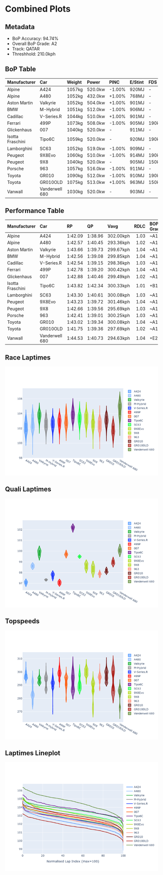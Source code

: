 # Combined Plots

## Metadata

- BoP Accuracy: 94.74%
- Overall BoP Grade: A2
- Track: QATAR
- Threshhold: 210.0kph

## BoP Table
| Manufacturer     | Car            | Weight   | Power   | PINC   | E/Stint   | FDS    |
|:-----------------|:---------------|:---------|:--------|:-------|:----------|:-------|
| Alpine           | A424           | 1057kg   | 520.0kw | -1.00% | 920MJ     | -      |
| Alpine           | A480           | 1052kg   | 432.0kw | +1.00% | 768MJ     | -      |
| Aston Martin     | Valkyrie       | 1052kg   | 504.0kw | +1.00% | 901MJ     | -      |
| BMW              | M-Hybrid       | 1051kg   | 512.0kw | -1.00% | 906MJ     | -      |
| Cadillac         | V-Series.R     | 1044kg   | 510.0kw | +1.00% | 901MJ     | -      |
| Ferrari          | 499P           | 1073kg   | 508.0kw | -1.00% | 905MJ     | 190kph |
| Glickenhaus      | 007            | 1040kg   | 520.0kw | -      | 911MJ     | -      |
| Isotta Fraschini | Tipo6C         | 1059kg   | 520.0kw | -      | 920MJ     | 190kph |
| Lamborghini      | SC63           | 1052kg   | 519.0kw | -1.00% | 909MJ     | -      |
| Peugeot          | 9X8Evo         | 1060kg   | 510.0kw | -1.00% | 914MJ     | 190kph |
| Peugeot          | 9X8            | 1040kg   | 520.0kw | -      | 905MJ     | 150kph |
| Porsche          | 963            | 1057kg   | 516.0kw | -1.00% | 911MJ     | -      |
| Toyota           | GR010          | 1090kg   | 512.0kw | -1.00% | 910MJ     | 190kph |
| Toyota           | GR010OLD       | 1075kg   | 513.0kw | +1.00% | 963MJ     | 150kph |
| Vanwall          | Vanderwell 680 | 1030kg   | 520.0kw | -      | 903MJ     | -      |

## Performance Table
| Manufacturer     | Car            | RP      | QP      | Vavg      |   RDLC | BOP-Grade   | Match   |
|:-----------------|:---------------|:--------|:--------|:----------|-------:|:------------|:--------|
| Alpine           | A424           | 1:42.09 | 1:38.96 | 302.00kph |   1.03 | ~A1         | 98.54%  |
| Alpine           | A480           | 1:42.57 | 1:40.45 | 293.36kph |   1.02 | ~A1         | 99.44%  |
| Aston Martin     | Valkyrie       | 1:43.66 | 1:39.73 | 299.67kph |   1.04 | ~A1         | 97.02%  |
| BMW              | M-Hybrid       | 1:42.56 | 1:39.08 | 299.85kph |   1.04 | ~A1         | 99.84%  |
| Cadillac         | V-Series.R     | 1:42.54 | 1:39.15 | 298.36kph |   1.03 | ~A1         | 99.83%  |
| Ferrari          | 499P           | 1:42.78 | 1:39.20 | 300.42kph |   1.04 | ~A1         | 99.94%  |
| Glickenhaus      | 007            | 1:42.88 | 1:40.46 | 299.49kph |   1.02 | ~A1         | 97.81%  |
| Isotta Fraschini | Tipo6C         | 1:43.82 | 1:42.34 | 300.33kph |   1.01 | +B1         | 88.06%  |
| Lamborghini      | SC63           | 1:43.30 | 1:40.61 | 300.08kph |   1.03 | ~A1         | 97.71%  |
| Peugeot          | 9X8Evo         | 1:43.23 | 1:39.72 | 301.46kph |   1.04 | ~A1         | 97.07%  |
| Peugeot          | 9X8            | 1:42.66 | 1:39.56 | 295.69kph |   1.03 | ~A1         | 99.93%  |
| Porsche          | 963            | 1:42.41 | 1:39.01 | 300.25kph |   1.03 | ~A1         | 99.75%  |
| Toyota           | GR010          | 1:43.02 | 1:39.34 | 300.08kph |   1.04 | ~A1         | 99.98%  |
| Toyota           | GR010OLD       | 1:41.75 | 1:39.36 | 297.69kph |   1.02 | ~A1         | 95.17%  |
| Vanwall          | Vanderwell 680 | 1:44.53 | 1:40.73 | 294.63kph |   1.04 | +E2         | 51.04%  |

## Race Laptimes
![Race Laptimes](images/race_violin.png)

## Quali Laptimes
![Quali Laptimes](images/quali_violin.png)

## Topspeeds
![Topspeeds](images/topspeed_violin.png)

## Laptimes Lineplot
![Laptimes Lineplot](images/laptime_line.png)

